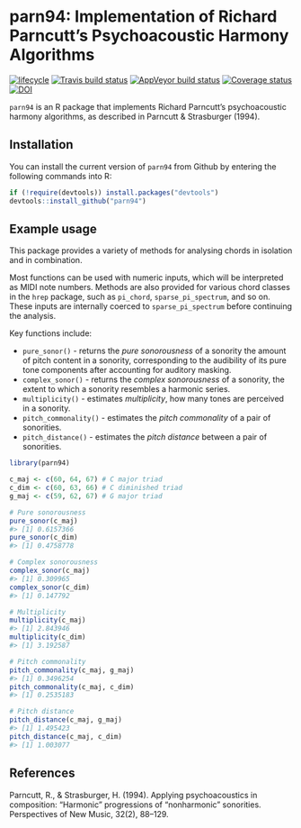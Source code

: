 
<!-- README.md is generated from README.Rmd. Please edit that file -->

# parn94: Implementation of Richard Parncutt’s Psychoacoustic Harmony Algorithms

[![lifecycle](https://img.shields.io/badge/lifecycle-maturing-blue.svg)](https://www.tidyverse.org/lifecycle/#maturing)
[![Travis build
status](https://travis-ci.org/pmcharrison/parn94.svg?branch=master)](https://travis-ci.org/pmcharrison/parn94)
[![AppVeyor build
status](https://ci.appveyor.com/api/projects/status/github/pmcharrison/parn94?branch=master&svg=true)](https://ci.appveyor.com/project/pmcharrison/parn94)
[![Coverage
status](https://coveralls.io/repos/github/pmcharrison/parn94/badge.svg)](https://coveralls.io/r/pmcharrison/parn94?branch=master)
[![DOI](https://zenodo.org/badge/DOI/10.5281/zenodo.2545759.svg)](https://doi.org/10.5281/zenodo.2545759)

`parn94` is an R package that implements Richard Parncutt’s
psychoacoustic harmony algorithms, as described in Parncutt &
Strasburger (1994).

## Installation

You can install the current version of `parn94` from Github by entering
the following commands into R:

``` r
if (!require(devtools)) install.packages("devtools")
devtools::install_github("parn94")
```

## Example usage

This package provides a variety of methods for analysing chords in
isolation and in combination.

Most functions can be used with numeric inputs, which will be
interpreted as MIDI note numbers. Methods are also provided for various
chord classes in the `hrep` package, such as `pi_chord`,
`sparse_pi_spectrum`, and so on. These inputs are internally coerced to
`sparse_pi_spectrum` before continuing the analysis.

Key functions include:

  - `pure_sonor()` - returns the *pure sonorousness* of a sonority the
    amount of pitch content in a sonority, corresponding to the
    audibility of its pure tone components after accounting for auditory
    masking.
  - `complex_sonor()` - returns the *complex sonorousness* of a
    sonority, the extent to which a sonority resembles a harmonic
    series.
  - `multiplicity()` - estimates *multiplicity*, how many tones are
    perceived in a sonority.
  - `pitch_commonality()` - estimates the *pitch commonality* of a pair
    of sonorities.
  - `pitch_distance()` - estimates the *pitch distance* between a pair
    of sonorities.

<!-- end list -->

``` r
library(parn94)

c_maj <- c(60, 64, 67) # C major triad
c_dim <- c(60, 63, 66) # C diminished triad
g_maj <- c(59, 62, 67) # G major triad

# Pure sonorousness
pure_sonor(c_maj)
#> [1] 0.6157366
pure_sonor(c_dim)
#> [1] 0.4758778

# Complex sonorousness
complex_sonor(c_maj)
#> [1] 0.309965
complex_sonor(c_dim)
#> [1] 0.147792

# Multiplicity
multiplicity(c_maj)
#> [1] 2.843946
multiplicity(c_dim)
#> [1] 3.192587

# Pitch commonality
pitch_commonality(c_maj, g_maj)
#> [1] 0.3496254
pitch_commonality(c_maj, c_dim)
#> [1] 0.2535183

# Pitch distance
pitch_distance(c_maj, g_maj)
#> [1] 1.495423
pitch_distance(c_maj, c_dim)
#> [1] 1.003077
```

## References

Parncutt, R., & Strasburger, H. (1994). Applying psychoacoustics in
composition: “Harmonic” progressions of “nonharmonic” sonorities.
Perspectives of New Music, 32(2), 88–129.
